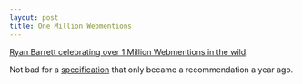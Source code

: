 ```yaml
---
layout: post
title: One Million Webmentions
---
```


[Ryan Barrett celebrating over 1 Million Webmentions in the wild](https://snarfed.org/1-million-webmentions).

Not bad for a [specification](https://www.w3.org/TR/webmention/) that only became a
recommendation a year ago.

